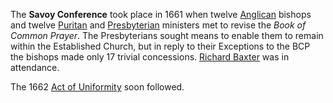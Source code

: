 The **Savoy Conference** took place in 1661 when twelve
[Anglican](Anglican "Anglican") bishops and twelve
[Puritan](Puritan "Puritan") and
[Presbyterian](Presbyterian "Presbyterian") ministers met to revise
the *Book of Common Prayer*. The Presbyterians sought means to
enable them to remain within the Established Church, but in reply
to their Exceptions to the BCP the bishops made only 17 trivial
concessions. [Richard Baxter](Richard_Baxter "Richard Baxter") was
in attendance.

The 1662 [Act of Uniformity](Act_of_Uniformity "Act of Uniformity")
soon followed.




